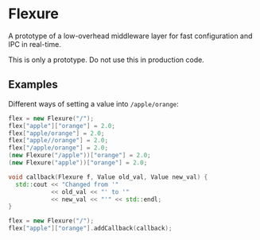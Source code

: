 Flexure
=======

A prototype of a low-overhead middleware layer for fast configuration
and IPC in real-time.

This is only a prototype.  Do not use this in production code.

Examples
--------

Different ways of setting a value into ``/apple/orange``:
```c++
flex = new Flexure("/");
flex["apple"]["orange"] = 2.0;
flex["apple/orange"] = 2.0;
flex["apple//orange"] = 2.0;
flex["/apple/orange"] = 2.0;
(new Flexure("/apple"))["orange"] = 2.0;
(new Flexure("apple"))["orange"] = 2.0;
```

```c++
void callback(Flexure f, Value old_val, Value new_val) {
  std::cout << "Changed from '" 
            << old_val << "' to '" 
            << new_val << "'" << std::endl;
}

flex = new Flexure("/");
flex["apple"]["orange"].addCallback(callback);
```